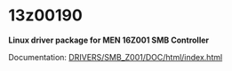 # 13z00190

**Linux driver package for MEN 16Z001 SMB Controller**

Documentation: [DRIVERS/SMB_Z001/DOC/html/index.html](DRIVERS/SMB_Z001/DOC/html/index.html)

